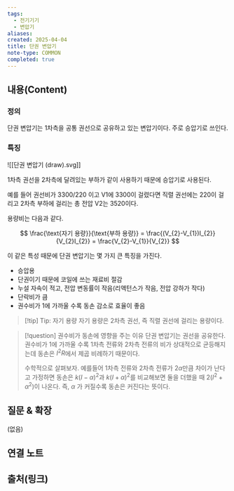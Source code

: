 ```yaml
---
tags:
  - 전기기기
  - 변압기
aliases: 
created: 2025-04-04
title: 단권 변압기
note-type: COMMON
completed: true
---
```


## 내용(Content)

### 정의

단권 변압기는 1차측을 공통 권선으로 공유하고 있는 변압기이다. 주로 승압기로 쓰인다.

### 특징

![[단권 변압기 (draw).svg]]


1차측 권선을 2차측에 달려있는 부하가 같이 사용하기 때문에 승압기로 사용된다.

예를 들어 권선비가 3300/220 이고 V1에 3300이 걸렸다면 직렬 권선에는 220이 걸리고 2차측 부하에 걸리는 총 전압 V2는 3520이다.

용량비는 다음과 같다.

$$
\frac{\text{자기 용량}}{\text{부하 용량}} = \frac{(V_{2}-V_{1})I_{2}}{V_{2}I_{2}} = \frac{V_{2}-V_{1}}{V_{2}}
$$

이 같은 특성 때문에 단권 변압기는 몇 가지 큰 특징을 가진다.

- 승압용
- 단권이기 때문에 코일에 쓰는 재료비 절감
- 누설 자속이 적고, 전압 변동률이 작음(리액턴스가 작음, 전압 강하가 작다)
- 단락비가 큼
- 권수비가 1에 가까울 수록 동손 감소로 효율이 좋음


>[!tip] Tip: 자기 용량
>자기 용량은 2차측 권선, 즉 직렬 권선에 걸리는 용량이다.

>[!question] 권수비가 동손에 영향을 주는 이유
>단권 변압기는 권선을 공유한다. 권수비가 1에 가까울 수록 1차측 전류와 2차측 전류의 비가 상대적으로 균등해지는데 동손은 $I^{2}R$에서 제곱 비례하기 때문이다.
>
>수학적으로 살펴보자. 예를들어 1차측 전류와 2차측 전류가 $2\alpha$만큼 차이가 난다고 가정하면 동손은 $k(I-\alpha)^{2}$과 $k(I+\alpha)^{2}$를 비교해보면 둘을 더했을 때 $2(I^{2}+\alpha^{2})$이  나온다. 즉, $\alpha$ 가 커질수록 동손은 커진다는 뜻이다.


## 질문 & 확장

(없음)

## 연결 노트

## 출처(링크)

